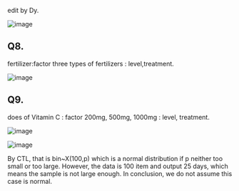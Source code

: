 edit by Dy.

![image](https://github.com/user-attachments/assets/84cb33d3-0815-43c3-81db-d51f473f8b73)

Q8.
--

fertilizer:factor 
three types of fertilizers : level,treatment.


![image](https://github.com/user-attachments/assets/0e4f3952-ec1c-438d-a96c-7124e9a0802a)

Q9.
--

does of Vitamin C : factor
200mg, 500mg, 1000mg : level, treatment.

![image](https://github.com/user-attachments/assets/9f72d9ba-34d2-41c3-a4d7-59d0ca678a7b)

![image](https://github.com/user-attachments/assets/82f7e86f-e44e-425a-8275-cb3567f3a209)

By CTL, that is bin~X(100,p) which is a normal distribution if p neither too small or too large.
However, the data is 100 item and output 25 days, which means the sample is not large enough.
In conclusion, we do not assume this case is normal. 

